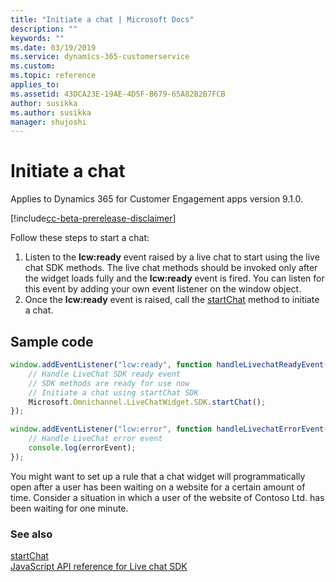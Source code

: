 ```yaml
---
title: "Initiate a chat | Microsoft Docs"
description: ""
keywords: ""
ms.date: 03/19/2019
ms.service: dynamics-365-customerservice
ms.custom:
ms.topic: reference
applies_to:
ms.assetid: 43DCA23E-19AE-4D5F-B679-65A82B2B7FCB
author: susikka
ms.author: susikka
manager: shujoshi
---
```

# Initiate a chat

Applies to Dynamics 365 for Customer Engagement apps version 9.1.0.

[!include[cc-beta-prerelease-disclaimer](../../../includes/cc-beta-prerelease-disclaimer.md)]

<!--note from editor:  specify what the user is waiting for--customer support, specifically?  -->

Follow these steps to start a chat:

1. Listen to the **lcw:ready** event raised by a live chat to start using the live chat SDK methods. The live chat methods should be invoked only after the widget loads fully and the **lcw:ready** event is fired. You can listen for this event by adding your own event listener on the window object.
2. Once the **lcw:ready** event is raised, call the [startChat](../reference/methods/startChat.md) method to initiate a chat.

## Sample code

```JavaScript
window.addEventListener("lcw:ready", function handleLivechatReadyEvent(){
	// Handle LiveChat SDK ready event
	// SDK methods are ready for use now
	// Initiate a chat using startChat SDK
	Microsoft.Omnichannel.LiveChatWidget.SDK.startChat();
});

window.addEventListener("lcw:error", function handleLivechatErrorEvent(errorEvent){
	// Handle LiveChat error event
	console.log(errorEvent);
});
```
You might want to set up a rule that a chat widget will programmatically open after a user has been waiting on a website for a certain amount of time. Consider a situation in which a user of the website of Contoso Ltd. has been waiting for one minute.

### See also

[startChat](../reference/methods/startChat.md)<br />
[JavaScript API reference for Live chat SDK](../omni-channel-reference.md)